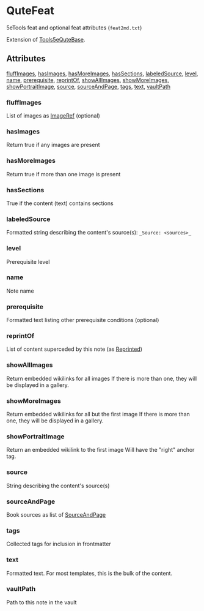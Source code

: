 # QuteFeat

5eTools feat and optional feat attributes (`feat2md.txt`)

Extension of [Tools5eQuteBase](Tools5eQuteBase.md).

## Attributes

[fluffImages](#fluffimages), [hasImages](#hasimages), [hasMoreImages](#hasmoreimages), [hasSections](#hassections), [labeledSource](#labeledsource), [level](#level), [name](#name), [prerequisite](#prerequisite), [reprintOf](#reprintof), [showAllImages](#showallimages), [showMoreImages](#showmoreimages), [showPortraitImage](#showportraitimage), [source](#source), [sourceAndPage](#sourceandpage), [tags](#tags), [text](#text), [vaultPath](#vaultpath)


### fluffImages

List of images as [ImageRef](../ImageRef.md) (optional)

### hasImages

Return true if any images are present

### hasMoreImages

Return true if more than one image is present

### hasSections

True if the content (text) contains sections

### labeledSource

Formatted string describing the content's source(s): `_Source: <sources>_`

### level

Prerequisite level

### name

Note name

### prerequisite

Formatted text listing other prerequisite conditions (optional)

### reprintOf

List of content superceded by this note (as [Reprinted](../Reprinted.md))

### showAllImages

Return embedded wikilinks for all images
If there is more than one, they will be displayed in a gallery.

### showMoreImages

Return embedded wikilinks for all but the first image
If there is more than one, they will be displayed in a gallery.

### showPortraitImage

Return an embedded wikilink to the first image
Will have the "right" anchor tag.

### source

String describing the content's source(s)

### sourceAndPage

Book sources as list of [SourceAndPage](../SourceAndPage.md)

### tags

Collected tags for inclusion in frontmatter

### text

Formatted text. For most templates, this is the bulk of the content.

### vaultPath

Path to this note in the vault
